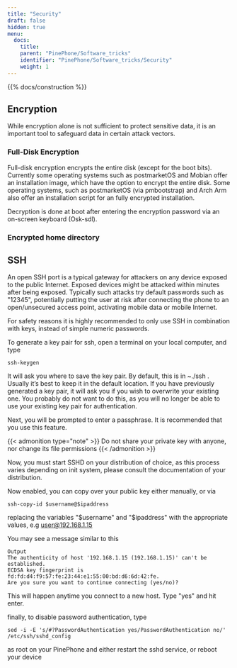 ```yaml
---
title: "Security"
draft: false
hidden: true
menu:
  docs:
    title:
    parent: "PinePhone/Software_tricks"
    identifier: "PinePhone/Software_tricks/Security"
    weight: 1
---
```


{{% docs/construction %}}

## Encryption

While encryption alone is not sufficient to protect sensitive data, it is an important tool to safeguard data in certain attack vectors.

### Full-Disk Encryption

Full-disk encryption encrypts the entire disk (except for the boot bits). Currently some operating systems such as postmarketOS and Mobian offer an installation image, which have the option to encrypt the entire disk. Some operating systems, such as postmarketOS (via pmbootstrap) and Arch Arm also offer an installation script for an fully encrypted installation.

Decryption is done at boot after entering the encryption password via an on-screen keyboard (Osk-sdl).

### Encrypted home directory

## SSH

An open SSH port is a typical gateway for attackers on any device exposed to the public Internet. Exposed devices might be attacked within minutes after being exposed. Typically such attacks try default passwords such as "12345", potentially putting the user at risk after connecting the phone to an open/unsecured access point, activating mobile data or mobile Internet.

For safety reasons it is highly recommended to only use SSH in combination with keys, instead of simple numeric passwords.

To generate a key pair for ssh, open a terminal on your local computer, and type

    ssh-keygen

It will ask you where to save the key pair. By default, this is in ~./ssh . Usually it’s best to keep it in the default location. If you have previously generated a key pair, it will ask you if you wish to overwrite your existing one. You probably do not want to do this, as you will no longer be able to use your existing key pair for authentication.

Next, you will be prompted to enter a passphrase. It is recommended that you use this feature.

{{< admonition type="note" >}}
 Do not share your private key with anyone, nor change its file permissions
{{< /admonition >}}

Now, you must start SSHD on your distribution of choice, as this process varies depending on init system, please consult the documentation of your distribution.

Now enabled, you can copy over your public key either manually, or via

    ssh-copy-id $username@$ipaddress

replacing the variables "$username" and "$ipaddress" with the appropriate values, e.g user@192.168.1.15

You may see a message similar to this

    Output
    The authenticity of host '192.168.1.15 (192.168.1.15)' can't be established.
    ECDSA key fingerprint is fd:fd:d4:f9:57:fe:23:44:e1:55:00:bd:d6:6d:42:fe.
    Are you sure you want to continue connecting (yes/no)?

This will happen anytime you connect to a new host. Type "yes" and hit enter.

finally, to disable password authentication, type

    sed -i -E 's/#?PasswordAuthentication yes/PasswordAuthentication no/' /etc/ssh/sshd_config

as root on your PinePhone and either restart the sshd service, or reboot your device
